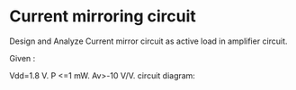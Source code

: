 # Current mirroring circuit
Design and Analyze Current mirror circuit as active load in amplifier circuit.

Given :

Vdd=1.8 V.
P <=1 mW.
Av>-10 V/V.
circuit diagram:

